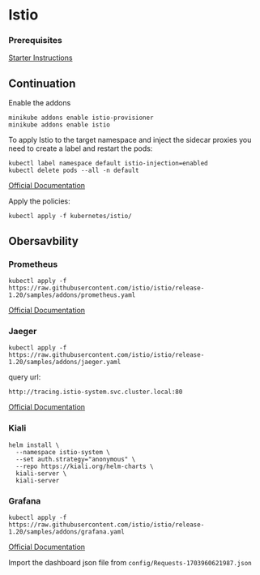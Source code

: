 # Istio

### Prerequisites

[Starter Instructions](Manual-Installation-Start.md)

## Continuation
Enable the addons

```shell
minikube addons enable istio-provisioner
minikube addons enable istio
```

To apply Istio to the target namespace and inject the sidecar proxies you need to create a label and restart the pods:

```shell
kubectl label namespace default istio-injection=enabled
kubectl delete pods --all -n default
```

[Official Documentation](https://minikube.sigs.k8s.io/docs/handbook/addons/istio/)

Apply the policies:

 ```shell
 kubectl apply -f kubernetes/istio/
 ```

## Obersavbility

### Prometheus

```shell
kubectl apply -f https://raw.githubusercontent.com/istio/istio/release-1.20/samples/addons/prometheus.yaml
```

[Official Documentation](https://istio.io/latest/docs/ops/integrations/prometheus/#option-1-quick-start)

### Jaeger

```shell
kubectl apply -f https://raw.githubusercontent.com/istio/istio/release-1.20/samples/addons/jaeger.yaml
```

query url:

```http://tracing.istio-system.svc.cluster.local:80```

[Official Documentation](https://istio.io/latest/docs/ops/integrations/jaeger/)

### Kiali

```shell
helm install \
  --namespace istio-system \
  --set auth.strategy="anonymous" \
  --repo https://kiali.org/helm-charts \
  kiali-server \
  kiali-server
```

### Grafana

```shell
kubectl apply -f https://raw.githubusercontent.com/istio/istio/release-1.20/samples/addons/grafana.yaml
```

[Official Documentation](https://istio.io/latest/docs/ops/integrations/grafana/#option-1-quick-start)

Import the dashboard json file from `config/Requests-1703960621987.json`
